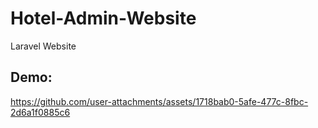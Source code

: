 # Hotel-Admin-Website
Laravel Website

## Demo:

https://github.com/user-attachments/assets/1718bab0-5afe-477c-8fbc-2d6a1f0885c6

